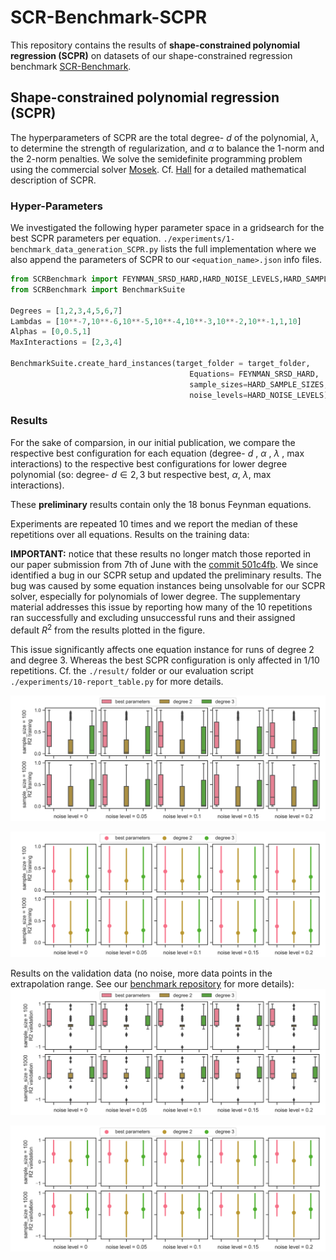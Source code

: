 # SCR-Benchmark-SCPR
This repository contains the results of **shape-constrained polynomial regression (SCPR)** on datasets of our shape-constrained regression benchmark [SCR-Benchmark](https://github.com/florianBachinger/SCR-Benchmarks-NIPS).


## Shape-constrained polynomial regression (SCPR)
The hyperparameters of SCPR are the total degree- $d$
of the polynomial, $\lambda$, to determine the strength of regularization, and $\alpha$ to
balance the 1-norm and the 2-norm penalties. We solve the semidefinite programming problem using the commercial solver [Mosek](https://www.mosek.com). Cf. [Hall](http://arks.princeton.edu/ark:/88435/dsp014m90dz20p) for a detailed
mathematical description of SCPR.

### Hyper-Parameters
We investigated the following hyper parameter space in a gridsearch for the best SCPR parameters per equation. `./experiments/1-benchmark_data_generation_SCPR.py` lists the full implementation where we also append the parameters of SCPR to our `<equation_name>.json` info files.

```python
from SCRBenchmark import FEYNMAN_SRSD_HARD,HARD_NOISE_LEVELS,HARD_SAMPLE_SIZES
from SCRBenchmark import BenchmarkSuite

Degrees = [1,2,3,4,5,6,7]
Lambdas = [10**-7,10**-6,10**-5,10**-4,10**-3,10**-2,10**-1,1,10]
Alphas = [0,0.5,1]
MaxInteractions = [2,3,4]

BenchmarkSuite.create_hard_instances(target_folder = target_folder,
                                        Equations= FEYNMAN_SRSD_HARD,
                                        sample_sizes=HARD_SAMPLE_SIZES,
                                        noise_levels=HARD_NOISE_LEVELS)
```

### Results
For the sake of comparsion, in our initial publication, we compare the respective best configuration for each equation (degree- $d$ , $\alpha$ , $\lambda$ , max interactions) to the respective best configurations for lower degree polynomial (so: degree- $d \in {2,3}$ but respective best, $\alpha$, $\lambda$, max interactions).

These **preliminary** results contain only the 18 bonus Feynman equations.

Experiments are repeated 10 times and we report the median of these repetitions over all equations.
Results on the training data:

**IMPORTANT:** notice that these results no longer match those reported in our paper submission from 7th of June with the [commit 501c4fb](https://github.com/florianBachinger/SCR-Benchmark-SCPR/commit/501c4fbf59d37b31e4d3c4eef7d328391f0da2a3). 
We since identified a bug in our SCPR setup and updated the preliminary results. 
The bug was caused by some equation instances being unsolvable for our SCPR solver, especially for polynomials of lower degree.
The supplementary material addresses this issue by reporting how many of the 10 repetitions ran successfully and excluding unsuccessful runs and their assigned default $R^2$ from the results plotted in the figure. 

This issue significantly affects one equation instance for runs of degree 2 and degree 3. Whereas the best SCPR configuration is only affected in 1/10 repetitions. Cf. the `./result/` folder or our evaluation script `./experiments/10-report_table.py` for more details.


![results](./results/summary_boxplot_R2_Training.png)

![results](./results/summary_pointplot_R2_Training.png)

Results on the validation data (no noise, more data points in the extrapolation range. See our [benchmark repository](https://github.com/florianBachinger/SCR-Benchmarks-NIPS) for more details):
![results](./results/summary_boxplot_R2_Test.png)

![results](./results/summary_pointplot_R2_Test.png)

